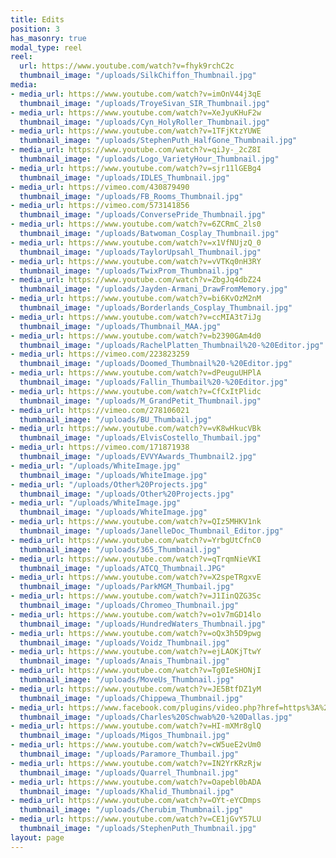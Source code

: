 ```yaml
---
title: Edits
position: 3
has_masonry: true
modal_type: reel
reel:
  url: https://www.youtube.com/watch?v=fhyk9rchC2c
  thumbnail_image: "/uploads/SilkChiffon_Thumbnail.jpg"
media:
- media_url: https://www.youtube.com/watch?v=imOnV44j3qE
  thumbnail_image: "/uploads/TroyeSivan_SIR_Thumbnail.jpg"
- media_url: https://www.youtube.com/watch?v=XeJyuKHuF2w
  thumbnail_image: "/uploads/Cyn_HolyRoller_Thumbnail.jpg"
- media_url: https://www.youtube.com/watch?v=1TFjKtzYUWE
  thumbnail_image: "/uploads/StephenPuth_HalfGone_Thumbnail.jpg"
- media_url: https://www.youtube.com/watch?v=qiJy-_2cZ8I
  thumbnail_image: "/uploads/Logo_VarietyHour_Thumbnail.jpg"
- media_url: https://www.youtube.com/watch?v=sjr11lGEBg4
  thumbnail_image: "/uploads/IDLES_Thumbnail.jpg"
- media_url: https://vimeo.com/430879490
  thumbnail_image: "/uploads/FB_Rooms_Thumbnail.jpg"
- media_url: https://vimeo.com/573141856
  thumbnail_image: "/uploads/ConversePride_Thumbnail.jpg"
- media_url: https://www.youtube.com/watch?v=6ZCRmC_2ls0
  thumbnail_image: "/uploads/Batwoman_Cosplay_Thumbnail.jpg"
- media_url: https://www.youtube.com/watch?v=x1VfNUjzQ_0
  thumbnail_image: "/uploads/TaylorUpsahl_Thumbnail.jpg"
- media_url: https://www.youtube.com/watch?v=vVTKq0nH3RY
  thumbnail_image: "/uploads/TwixProm_Thumbnail.jpg"
- media_url: https://www.youtube.com/watch?v=ZbgJq4dbZ24
  thumbnail_image: "/uploads/Jayden-Armani_DrawFromMemory.jpg"
- media_url: https://www.youtube.com/watch?v=bi6KvOzM2nM
  thumbnail_image: "/uploads/Borderlands_Cosplay_Thumbnail.jpg"
- media_url: https://www.youtube.com/watch?v=ccMIA3t7iJg
  thumbnail_image: "/uploads/Thumbnail_MAA.jpg"
- media_url: https://www.youtube.com/watch?v=b2390GAm4d0
  thumbnail_image: "/uploads/RachelPlatten_Thumbnail%20-%20Editor.jpg"
- media_url: https://vimeo.com/223823259
  thumbnail_image: "/uploads/Doomed_Thumbnail%20-%20Editor.jpg"
- media_url: https://www.youtube.com/watch?v=dPeuguUHPlA
  thumbnail_image: "/uploads/Fallin_Thumbail%20-%20Editor.jpg"
- media_url: https://www.youtube.com/watch?v=CfCxItPlidc
  thumbnail_image: "/uploads/M_GrandPetit_Thumbnail.jpg"
- media_url: https://vimeo.com/278106021
  thumbnail_image: "/uploads/BU_Thumbail.jpg"
- media_url: https://www.youtube.com/watch?v=vK8wHkucVBk
  thumbnail_image: "/uploads/ElvisCostello_Thumbail.jpg"
- media_url: https://vimeo.com/171871938
  thumbnail_image: "/uploads/EVVYAwards_Thumbnail2.jpg"
- media_url: "/uploads/WhiteImage.jpg"
  thumbnail_image: "/uploads/WhiteImage.jpg"
- media_url: "/uploads/Other%20Projects.jpg"
  thumbnail_image: "/uploads/Other%20Projects.jpg"
- media_url: "/uploads/WhiteImage.jpg"
  thumbnail_image: "/uploads/WhiteImage.jpg"
- media_url: https://www.youtube.com/watch?v=QIz5MHKV1nk
  thumbnail_image: "/uploads/JanelleDoc_Thumbnail_Editor.jpg"
- media_url: https://www.youtube.com/watch?v=YrbgUtCfnC0
  thumbnail_image: "/uploads/365_Thumbnail.jpg"
- media_url: https://www.youtube.com/watch?v=qTrqmNieVKI
  thumbnail_image: "/uploads/ATCQ_Thumbnail.JPG"
- media_url: https://www.youtube.com/watch?v=X2speTRgxvE
  thumbnail_image: "/uploads/ParkMGM_Thumbail.jpg"
- media_url: https://www.youtube.com/watch?v=J1IinQZG3Sc
  thumbnail_image: "/uploads/Chromeo_Thumbnail.jpg"
- media_url: https://www.youtube.com/watch?v=o1v7mGD14lo
  thumbnail_image: "/uploads/HundredWaters_Thumbnail.jpg"
- media_url: https://www.youtube.com/watch?v=oQx3h5D9pwg
  thumbnail_image: "/uploads/Voidz_Thumbnail.jpg"
- media_url: https://www.youtube.com/watch?v=ejLAOKjTtwY
  thumbnail_image: "/uploads/Anais_Thumbnail.jpg"
- media_url: https://www.youtube.com/watch?v=Tg0IeSHONjI
  thumbnail_image: "/uploads/MoveUs_Thumbnail.jpg"
- media_url: https://www.youtube.com/watch?v=JE5BtfDZ1yM
  thumbnail_image: "/uploads/Chippewa_Thumbnail.jpg"
- media_url: https://www.facebook.com/plugins/video.php?href=https%3A%2F%2Fwww.facebook.com%2FCharlesSchwab%2Fvideos%2F10154826124940588%2F&show_text=0&width=560
  thumbnail_image: "/uploads/Charles%20Schwab%20-%20Dallas.jpg"
- media_url: https://www.youtube.com/watch?v=HI-mXMr8glQ
  thumbnail_image: "/uploads/Migos_Thumbnail.jpg"
- media_url: https://www.youtube.com/watch?v=cW5ueE2vUm0
  thumbnail_image: "/uploads/Paramore_Thumbail.jpg"
- media_url: https://www.youtube.com/watch?v=IN2YrKRzRjw
  thumbnail_image: "/uploads/Quarrel_Thumbnail.jpg"
- media_url: https://www.youtube.com/watch?v=Oapebl0bADA
  thumbnail_image: "/uploads/Khalid_Thumbnail.jpg"
- media_url: https://www.youtube.com/watch?v=OYt-eYCDmps
  thumbnail_image: "/uploads/Cherubim_Thumbnail.jpg"
- media_url: https://www.youtube.com/watch?v=CE1jGvY57LU
  thumbnail_image: "/uploads/StephenPuth_Thumbnail.jpg"
layout: page
---
```


